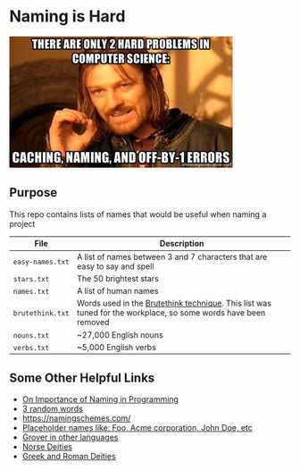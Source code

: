# Naming is Hard

![I can only help with one](lol.jpg)

## Purpose

This repo contains lists of names that would be useful when naming a project

|File|Description|
|---|---|
|`easy-names.txt`|A list of names between 3 and 7 characters that are easy to say and spell|
|`stars.txt`|The 50 brightest stars|
|`names.txt`|A list of human names|
|`brutethink.txt`|Words used in the [Brutethink technique](https://remembereverything.org/brutethink-creativity-technique/). This list was tuned for the workplace, so some words have been removed|
|`nouns.txt`|~27,000 English nouns|
|`verbs.txt`|~5,000 English verbs|


## Some Other Helpful Links

* [On Importance of Naming in Programming](https://wasp-lang.dev/blog/2023/10/12/on-importance-of-naming-in-programming)
* [3 random words](http://creativitygames.net/random-word-generator/randomwords/3)
* https://namingschemes.com/
* [Placeholder names like: Foo, Acme corporation, John Doe, etc](https://en.wikipedia.org/wiki/Placeholder_name)
* [Grover in other languages](https://en.m.wikipedia.org/wiki/Grover#International)
* [Norse Deities](https://simple.wikipedia.org/wiki/List_of_Norse_gods_and_goddesses)
* [Greek and Roman Deities](https://en.m.wikipedia.org/wiki/Interpretatio_graeca)
